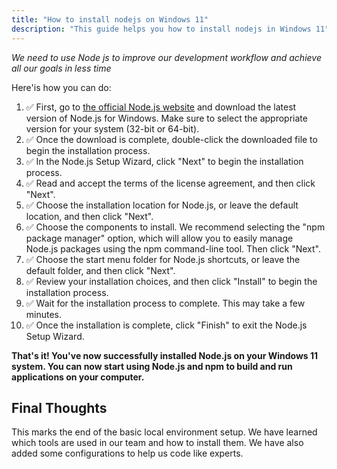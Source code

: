 ```yaml
---
title: "How to install nodejs on Windows 11"
description: "This guide helps you how to install nodejs in Windows 11"
---
```


*We need to use Node js to improve our development workflow and achieve all our goals in less time*

Here'is how you can do:

1. ✅ First, go to <a href="https://nodejs.org/en" target="_blank">the official Node.js website</a> and download the latest version of Node.js for Windows. Make sure to select the appropriate version for your system (32-bit or 64-bit).
2. ✅ Once the download is complete, double-click the downloaded file to begin the installation process.
3. ✅ In the Node.js Setup Wizard, click "Next" to begin the installation process.
4. ✅ Read and accept the terms of the license agreement, and then click "Next".
5. ✅ Choose the installation location for Node.js, or leave the default location, and then click "Next".
6. ✅ Choose the components to install. We recommend selecting the "npm package manager" option, which will allow you to easily manage Node.js packages using the npm command-line tool. Then click "Next".
7. ✅ Choose the start menu folder for Node.js shortcuts, or leave the default folder, and then click "Next".
8. ✅ Review your installation choices, and then click "Install" to begin the installation process.
9. ✅ Wait for the installation process to complete. This may take a few minutes.
10. ✅ Once the installation is complete, click "Finish" to exit the Node.js Setup Wizard.

**That's it! You've now successfully installed Node.js on your Windows 11 system. You can now start using Node.js and npm to build and run applications on your computer.**

## Final Thoughts
This marks the end of the basic local environment setup. We have learned which tools are used in our team and how to install them. We have also added some configurations to help us code like experts.